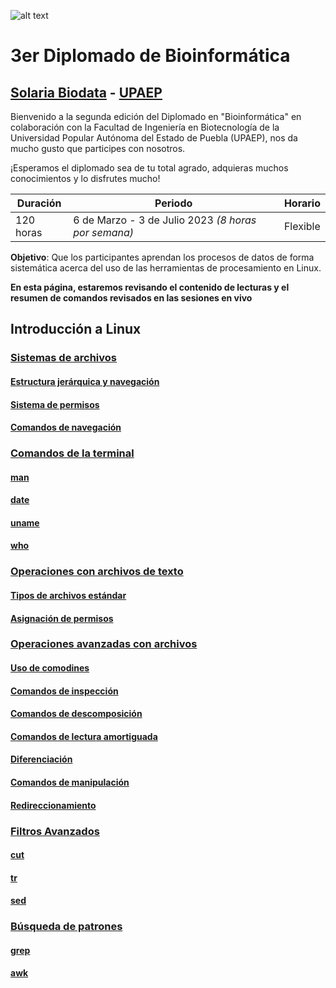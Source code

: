 ![alt text](https://solariabiodata.com.mx/wp-content/uploads/2021/07/logo_red.png "Soluciones de Siguiente Generación")
# 3er Diplomado de Bioinformática
## [Solaria Biodata](https://solariabiodata.com.mx/) - [UPAEP](https://upaep.mx/)

Bienvenido a la segunda edición del Diplomado en "Bioinformática" en colaboración con la Facultad de Ingeniería en Biotecnología de la Universidad Popular Autónoma del Estado de Puebla (UPAEP), nos da mucho gusto que participes con nosotros. 

¡Esperamos el diplomado sea de tu total agrado, adquieras muchos conocimientos y lo disfrutes mucho!

|Duración| Periodo | Horario |
|-|-|-|
| 120 horas | 6 de Marzo - 3 de Julio 2023 _(8 horas por semana)_ | Flexible |


**Objetivo**: Que los participantes aprendan los procesos de datos de forma sistemática acerca del uso de las herramientas de procesamiento en Linux.

**En esta página, estaremos revisando el contenido de lecturas y el resumen de comandos revisados en las sesiones en vivo**

## Introducción a Linux

### [Sistemas de archivos](./sistemaArchivos)

#### [Estructura jerárquica y navegación](./sistemaArchivos#estructura-jerárquica-y-navegación)

#### [Sistema de permisos](./sistemaArchivos#sistema-de-permisos)

#### [Comandos de navegación](./sistemaArchivos#comandos-de-navegación)

### [Comandos de la terminal](./comandosTerminal)

#### [man](./comandosTerminal#man)

#### [date](./comandosTerminal#date)

#### [uname](./comandosTerminal#uname)

#### [who](./comandosTerminal#who)

### [Operaciones con archivos de texto](./operacionesArchivosTexto)

#### [Tipos de archivos estándar](./operacionesArchivosTexto#tipos-de-archivos-estándar)

#### [Asignación de permisos](./operacionesArchivosTexto#asignación-de-permisos)

### [Operaciones avanzadas con archivos](./operacionesAvanzadasArchivos)

#### [Uso de comodines](./operacionesAvanzadasArchivos#uso-de-comodines)

#### [Comandos de inspección](./operacionesAvanzadasArchivos#comandos-de-inspección)

#### [Comandos de descomposición](./operacionesAvanzadasArchivos#comandos-de-descomposición)

#### [Comandos de lectura amortiguada](./operacionesAvanzadasArchivos#comandos-de-lectura-amortiguada)

#### [Diferenciación](./operacionesAvanzadasArchivos#diferenciación)

#### [Comandos de manipulación](./operacionesAvanzadasArchivos#comandos-de-manipulación)

#### [Redireccionamiento](./operacionesAvanzadasArchivos#redireccionamiento)

### [Filtros Avanzados](./filtrosAvanzados)

#### [cut](./filtrosAvanzados#cut)

#### [tr](./filtrosAvanzados#tr)

#### [sed](./filtrosAvanzados#sed)

### [Búsqueda de patrones](./busquedaPatrones)

#### [grep](./busquedaPatrones#grep)

#### [awk](./busquedaPatrones#awk)



